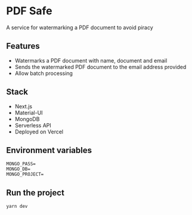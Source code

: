 # PDF Safe

A service for watermarking a PDF document to avoid piracy

## Features

- Watermarks a PDF document with name, document and email
- Sends the watermarked PDF document to the email address provided
- Allow batch processing

## Stack

- Next.js
- Material-UI
- MongoDB
- Serverless API
- Deployed on Vercel

## Environment variables

```
MONGO_PASS=
MONGO_DB=
MONGO_PROJECT=
```

## Run the project

```
yarn dev
```

